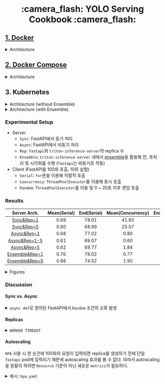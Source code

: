 <h1 align = "center">
    :camera_flash: YOLO Serving Cookbook :camera_flash:
</h1>

## [1. Docker](https://github.com/Zerohertz/YOLO-Serving/tree/1.Docker)

<details>
<summary>
Architecture
</summary>

![Docker](https://github.com/Zerohertz/Zerohertz/assets/42334717/16f71b10-e68a-4016-a87f-2a6fbb9946a9)

</details>

## [2. Docker Compose](https://github.com/Zerohertz/YOLO-Serving/tree/2.Docker-Compose)

<details>
<summary>
Architecture
</summary>

![Docker-Compose](https://github.com/Zerohertz/Zerohertz/assets/42334717/e243f0c8-4ace-4a86-96e4-067066047dab)

</details>

## 3. Kubernetes

<details>
<summary>
Architecture (without Ensemble)
</summary>

![Kubernetes-Rep=1](https://github.com/Zerohertz/Zerohertz/assets/42334717/e619da5f-015d-4c4d-bb4e-a717c7e5395c)
![Kubernetes-Rep=5](https://github.com/Zerohertz/Zerohertz/assets/42334717/571f781a-5842-45e9-9652-949c65c34efd)

</details>

<details>
<summary>
Architecture (with Ensemble)
</summary>

![Kubernetes-Ensemble-Rep=1](https://github.com/Zerohertz/Zerohertz/assets/42334717/0292b7a6-3842-40b1-8b8c-c07ce2b2f0c9)
![Kubernetes-Ensemble-Rep=5](https://github.com/Zerohertz/Zerohertz/assets/42334717/ddba3515-6382-4b1c-9ab0-3e43dca83921)

</details>

### Experimental Setup

+ Server
  + `Sync`: FastAPI에서 동기 처리
  + `Async`: FastAPI에서 비동기 처리
  + `Rep`: `fastapi`와 `triton-inference-server`의 replica 수
  + `Ensemble`: `triton-inference-server` 내에서 [ensemble](https://github.com/triton-inference-server/server/blob/main/docs/user_guide/architecture.md#ensemble-models)을 활용해 전, 후처리 및 시각화를 수행 (`fastapi`는 비동기로 작동)
+ Client (FastAPI를 100회 호출, 10회 실험)
  + `Serial`: `for`문을 이용해 직렬적 호출
  + `Concurrency`: `ThreadPoolExecutor`를 이용해 동시 호출
  + `Random`: `ThreadPoolExecutor`를 이용 및 0 ~ 20초 이후 랜덤 호출

### Results

<div align="center">

|Server Arch.|Mean(Serial)|End(Serial)|Mean(Concurrency)|End(Concurrency)|Mean(Random)|End(Random)|
|:-:|:-:|:-:|:-:|:-:|:-:|:-:|
|[Sync&Rep=1](https://github.com/Zerohertz/YOLO-Serving/tree/3.Kubernetes-1.Sync)|0.69|78.01|41.93|129.61|40.05|128.63|
|[Sync&Rep=5](https://github.com/Zerohertz/YOLO-Serving/tree/3.Kubernetes-1.Sync)|0.60|68.99|25.57|61.38|26.88|81.69|
|[Async&Rep=1](https://github.com/Zerohertz/YOLO-Serving/tree/3.Kubernetes-2.Async)|0.68|77.02|0.80|82.22|0.78|80.34|
|[Async&Rep=1-5](https://github.com/Zerohertz/YOLO-Serving/tree/3.Kubernetes-2.Async)|0.61|69.07|0.60|62.11|-|-|
|[Async&Rep=5](https://github.com/Zerohertz/YOLO-Serving/tree/3.Kubernetes-2.Async)|0.62|69.77|1.84|39.77|1.91|41.84|
|[Ensemble&Rep=1](https://github.com/Zerohertz/YOLO-Serving/tree/3.Kubernetes-3.Ensemble)|0.70|78.02|0.77|78.50|-|-|
|[Ensemble&Rep=5](https://github.com/Zerohertz/YOLO-Serving/tree/3.Kubernetes-3.Ensemble)|0.66|74.52|1.90|42.03|-|-|

</div>

<details>
<summary>
Figures
</summary>

![](figures/EACH-SERIAL.png)
![](figures/EACH-CONCURRENCY.png)
![](figures/EACH-CONCURRENCY-ASYNC.png)
![](figures/EACH-RANDOM.png)

![](figures/TOTAL-SERIAL.png)
![](figures/TOTAL-CONCURRENCY.png)
![](figures/TOTAL-RANDOM.png)

</details>

### Discussion

#### Sync vs. Async

<details>
<summary>
<code>async def</code>로 정의된 FastAPI에서 <code>Random</code> 조건의 오류 발생
</summary>

```python
Traceback (most recent call last):
  File "anaconda3\lib\site-packages\requests\models.py", line 972, in json
    return complexjson.loads(self.text, kwargs)
  File "anaconda3\lib\site-packages\simplejson\__init__.py", line 514, in loads
    return _default_decoder.decode(s)
  File "anaconda3\lib\site-packages\simplejson\decoder.py", line 386, in decode
    obj, end = self.raw_decode(s)
  File "anaconda3\lib\site-packages\simplejson\decoder.py", line 416, in raw_decode
    return self.scan_once(s, idx=_w(s, idx).end())
simplejson.errors.JSONDecodeError: Expecting value: line 1 column 1 (char 0)

During handling of the above exception, another exception occurred:

Traceback (most recent call last):
  File "Downloads\curl.py", line 70, in <module>
    main(i)
  File "Downloads\curl.py", line 53, in main
    responses = list(
  File "anaconda3\lib\concurrent\futures\_base.py", line 609, in result_iterator
    yield fs.pop().result()
  File "anaconda3\lib\concurrent\futures\_base.py", line 439, in result
    return self.__get_result()
  File "anaconda3\lib\concurrent\futures\_base.py", line 391, in __get_result
    raise self._exception
  File "anaconda3\lib\concurrent\futures\thread.py", line 58, in run
    result = self.fn(*self.args, self.kwargs)
  File "Downloads\curl.py", line 24, in send_request
    res = response.json()
  File "anaconda3\lib\site-packages\requests\models.py", line 976, in json
    raise RequestsJSONDecodeError(e.msg, e.doc, e.pos)
requests.exceptions.JSONDecodeError: Expecting value: line 1 column 1 (char 0)
```

이는 `Random` 조건에서 발생하는 오류인데, `Concurrency` 조건에선 발생하지 않는게 이상하다.
모든 pod에 대해 로그가 남아있나 살펴봤지만 발견하지 못했다.
아마 비동기적으로 `triton-inference-server`의 service를 호출하다가 생긴 오류로 보인다.

> Chat GPT 선생님의 답변

FastAPI를 사용하면서 특정 패턴의 요청에서만 오류가 발생하는 경우, 다양한 원인이 있을 수 있습니다. 다음은 몇 가지 가능성에 대해 설명합니다:

1. 리소스 한계: 서버 또는 사용 중인 데이터베이스의 연결 수나 기타 리소스 한계에 도달할 수 있습니다. 한 순간에 100회 요청을 보낼 때, 각 요청이 빠르게 처리되어서 리소스가 빠르게 해제되면 문제가 없을 수 있습니다. 그러나 100회의 요청을 20초 동안 지속적으로 보낼 경우, 그 사이에 리소스가 해제되지 않아 문제가 발생할 수 있습니다.
2. 레이트 리밋팅: 일부 시스템은 짧은 시간 동안 너무 많은 요청을 처리하는 것을 방지하기 위해 레이트 리밋팅(rate limiting)을 사용합니다. 그렇기 때문에 20초 동안 꾸준히 요청을 보내면 제한에 걸릴 수 있습니다.
3. 메모리 문제: 요청이 누적되면서 서버의 메모리 사용량이 늘어날 수 있습니다. 만약 메모리가 부족하다면, 요청 처리 중에 에러가 발생할 수 있습니다.
4. 중복 요청 처리: 20초 동안 지속적으로 요청을 보낼 때, 이전 요청의 결과나 상태가 다음 요청의 처리에 영향을 줄 수 있습니다. 중복되는 요청이나 상태 변경이 원인이 될 수 있습니다.
5. 로깅 또는 모니터링 도구: 요청을 처리하는 동안 로그를 남기거나 모니터링 도구를 사용하는 경우, 요청 빈도가 높아지면 추가적인 부하가 발생할 수 있습니다.

+ 해결 방법
  + 로깅: 발생하는 오류의 로그를 확인하여 구체적인 원인을 파악합니다.
  + 프로파일링: 서버의 CPU, 메모리, 네트워크 사용량 등의 리소스 사용 상황을 모니터링하여 병목 현상이나 리소스 부족 문제를 파악합니다.
  + 테스팅: 서버에 요청을 보내는 다양한 시나리오를 테스트하여 문제의 원인을 파악합니다.

이러한 점검을 통해 문제의 원인을 파악하고 적절한 조치를 취할 수 있습니다.

</details>


#### Replicas

<details>
<summary>
<code>WORKER TIMEOUT</code>
</summary>

`fastapi`의 replica는 1개, `triton-inference-server`의 replica는 5개 일 때는 발생하지 않던 오류가 `fastapi`의 replica는 5개, `triton-inference-server`의 replica는 5개 일 때 아래와 같이 발생했다.
이것은 `"--timeout", "120"`을 `Dockerfile`에 추가하여 해결했다.

```bash
[1] [CRITICAL] WORKER TIMEOUT (pid:8)
[1] [WARNING] Worker with pid 8 was terminated due to signal 6
[379] [INFO] Booting worker with pid: 379
[379] [INFO] Started server process [379]
[379] [INFO] Waiting for application startup.
[379] [INFO] Application startup complete.
```

</details>

#### Autoscaling

`HPA` 사용 시 한 순간에 100회의 요청이 입력되면 replica를 생성하기 전에 단일 `fastapi` pod에 입력되기 때문에 autoscaling 효과를 볼 수 없다.
따라서 autoscaling을 원활히 하려면 `Resource` 기준이 아닌 새로운 `metrics`가 필요하다.

<details>
<summary>
예시: <code>hpa.yaml</code>
</summary>

```yaml
apiVersion: autoscaling/v2beta2
kind: HorizontalPodAutoscaler
metadata:
  name: triton-inference-server-hpa
spec:
  scaleTargetRef:
    apiVersion: apps/v1
    kind: Deployment
    name: triton-inference-server
  minReplicas: 1
  maxReplicas: 5
  metrics:
    - type: Resource
      resource:
        name: cpu
        target:
          type: Utilization
          averageUtilization: 80
    - type: Resource
      resource:
        name: memory
        target:
          type: Utilization
          averageUtilization: 80
---
apiVersion: autoscaling/v2beta2
kind: HorizontalPodAutoscaler
metadata:
  name: fastapi-hpa
spec:
  scaleTargetRef:
    apiVersion: apps/v1
    kind: Deployment
    name: fastapi
  minReplicas: 1
  maxReplicas: 5
  metrics:
    - type: Resource
      resource:
        name: cpu
        target:
          type: Utilization
          averageUtilization: 80
    - type: Resource
      resource:
        name: memory
        target:
          type: Utilization
          averageUtilization: 80
```

</details>